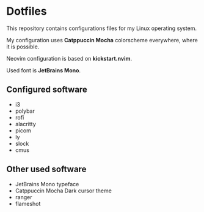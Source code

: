 # Dotfiles
This repository contains configurations files for my Linux operating system.

My configuration uses **Catppuccin Mocha** colorscheme everywhere, where it is possible.

Neovim configuration is based on **kickstart.nvim**.

Used font is **JetBrains Mono**.

## Configured software
- i3
- polybar
- rofi
- alacritty
- picom
- ly
- slock
- cmus

## Other used software
- JetBrains Mono typeface
- Catppuccin Mocha Dark cursor theme
- ranger
- flameshot
